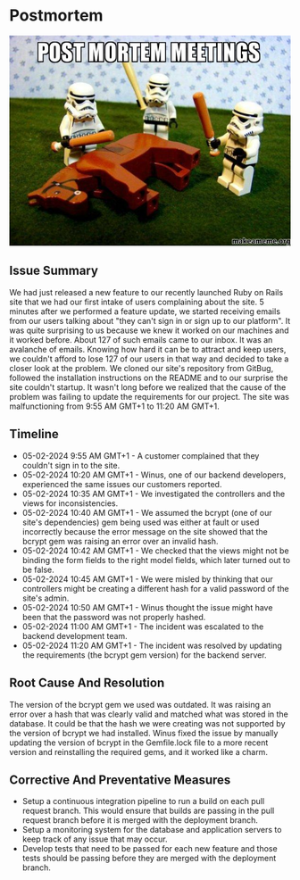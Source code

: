 # Postmortem

![Flogging a dead horse](post-mortem-meetings.jpg)

## Issue Summary

We had just released a new feature to our recently launched Ruby on Rails site that we had our first intake of users complaining about the site. 5 minutes after we performed a feature update, we started receiving emails from our users talking about "they can't sign in or sign up to our platform". It was quite surprising to us because we knew it worked on our machines and it worked before. About 127 of such emails came to our inbox. It was an avalanche of emails. Knowing how hard it can be to attract and keep users, we couldn't afford to lose 127 of our users in that way and decided to take a closer look at the problem. We cloned our site's repository from GitBug, followed the installation instructions on the README and to our surprise the site couldn't startup. It wasn't long before we realized that the cause of the problem was failing to update the requirements for our project. The site was malfunctioning from 9:55 AM GMT+1 to 11:20 AM GMT+1.

## Timeline

+ 05-02-2024 9:55 AM GMT+1 - A customer complained that they couldn't sign in to the site.
+ 05-02-2024 10:20 AM GMT+1 - Winus, one of our backend developers, experienced the same issues our customers reported.
+ 05-02-2024 10:35 AM GMT+1 - We investigated the controllers and the views for inconsistencies.
+ 05-02-2024 10:40 AM GMT+1 - We assumed the bcrypt (one of our site's dependencies) gem being used was either at fault or used incorrectly because the error message on the site showed that the bcrypt gem was raising an error over an invalid hash.
+ 05-02-2024 10:42 AM GMT+1 - We checked that the views might not be binding the form fields to the right model fields, which later turned out to be false.
+ 05-02-2024 10:45 AM GMT+1 - We were misled by thinking that our controllers might be creating a different hash for a valid password of the site's admin.
+ 05-02-2024 10:50 AM GMT+1 - Winus thought the issue might have been that the password was not properly hashed.
+ 05-02-2024 11:00 AM GMT+1 - The incident was escalated to the backend development team.
+ 05-02-2024 11:20 AM GMT+1 - The incident was resolved by updating the requirements (the bcrypt gem version) for the backend server.

## Root Cause And Resolution

The version of the bcrypt gem we used was outdated. It was raising an error over a hash that was clearly valid and matched what was stored in the database. It could be that the hash we were creating was not supported by the version of bcrypt we had installed. Winus fixed the issue by manually updating the version of bcrypt in the Gemfile.lock file to a more recent version and reinstalling the required gems, and it worked like a charm.

## Corrective And Preventative Measures

+ Setup a continuous integration pipeline to run a build on each pull request branch. This would ensure that builds are passing in the pull request branch before it is merged with the deployment branch.
+ Setup a monitoring system for the database and application servers to keep track of any issue that may occur.
+ Develop tests that need to be passed for each new feature and those tests should be passing before they are merged with the deployment branch.
